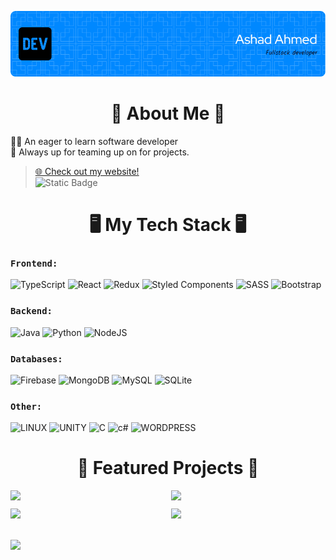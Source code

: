 ![Header](./github-header-ashad.png)

<h1 align="center">
📖 About Me 📖
</h1>

👨‍💻 An eager to learn software developer<br>
🤝 Always up for teaming up on for projects.<br>

>[🌐 Check out my website!](https://www.ashadahmed.com/)<br>
>![Static Badge](https://img.shields.io/badge/linkedin-Connect%20with%20me%20on%20LinkedIn-blue?logo=linkedin&labelColor=blue&color=grey&link=https%3A%2F%2Fwww.linkedin.com%2Fin%2Fashad-syed-muhammad-ahmed-b53254256%2F)



<h1 align="center">
🖥️ My Tech Stack 🖥️
</h1>

### **`Frontend:`**
![TypeScript](https://img.shields.io/badge/typescript-%23007ACC.svg?style=flat&logo=typescript&logoColor=white) 
![React](https://img.shields.io/badge/react-%2320232a.svg?style=flat&logo=react&logoColor=%2361DAFB) 
![Redux](https://img.shields.io/badge/redux-%23593d88.svg?style=flat&logo=redux&logoColor=white) 
![Styled Components](https://img.shields.io/badge/styled--components-DB7093?style=flat&logo=styled-components&logoColor=white) 
![SASS](https://img.shields.io/badge/SASS-hotpink.svg?style=flat&logo=SASS&logoColor=white)
![Bootstrap](https://img.shields.io/badge/bootstrap-%23563D7C.svg?style=flat&logo=bootstrap&logoColor=white)<br>


### **`Backend:`**
![Java](https://img.shields.io/badge/java-%23ED8B00.svg?style=flat&logo=java&logoColor=white) 
![Python](https://img.shields.io/badge/python-3670A0?style=flat&logo=python&logoColor=ffdd54) 
![NodeJS](https://img.shields.io/badge/node.js-6DA55F?style=flat&logo=node.js&logoColor=white)<br>


### **`Databases:`**
![Firebase](https://img.shields.io/badge/firebase-%23039BE5.svg?style=flat&logo=firebase) 
![MongoDB](https://img.shields.io/badge/MongoDB-%234ea94b.svg?style=flat&logo=mongodb&logoColor=white) 
![MySQL](https://img.shields.io/badge/mysql-%2300f.svg?style=flat&logo=mysql&logoColor=white) 
![SQLite](https://img.shields.io/badge/sqlite-%2307405e.svg?style=flat&logo=sqlite&logoColor=white)<br>


### **`Other:`**
![LINUX](https://img.shields.io/badge/Linux-FCC624?style=flat&logo=linux&logoColor=black)
![UNITY](https://img.shields.io/badge/Unity-%2320232a.svg?style=flat&logo=unity&logoColor=white) 
![C](https://img.shields.io/badge/c-%2300599C.svg?style=flat&logo=c&logoColor=white)
![c#](https://img.shields.io/badge/c%23-darkblue?logo=c%23)
![WORDPRESS](https://img.shields.io/badge/wordpress-blue?logo=wordpress)<br>

<h1 align="center">
💫 Featured Projects 💫
</h1>
  
  <div style="display: grid; grid-template-columns: repeat(2, 1fr); grid-gap: 10px; grid-auto-rows: 1fr">
      <a href="https://github.com/ashad767/zoom-clone">
        <img src="https://github-readme-stats.vercel.app/api/pin/?username=ashad767&repo=zoom-clone&title_color=ffffff&text_color=c9cacc&icon_color=4AB197&bg_color=005155"/>
      </a>
      <a href="https://github.com/ashad767/EcommerceApp">
        <img src="https://github-readme-stats.vercel.app/api/pin/?username=ashad767&repo=EcommerceApp&title_color=ffffff&text_color=c9cacc&icon_color=4AB197&bg_color=005155"/>
      </a>
      <a href="https://github.com/alighosn1/Paw-Tracer">
        <img src="https://github-readme-stats.vercel.app/api/pin/?username=alighosn1&repo=Paw-Tracer&title_color=ffffff&text_color=c9cacc&icon_color=4AB197&bg_color=005155"/>
      </a>
      <a href="https://github.com/ashad767/Leos-Quest-The-Healers-Heart">
        <img src="https://github-readme-stats.vercel.app/api/pin/?username=ashad767&repo=Leos-Quest-The-Healers-Heart&title_color=ffffff&text_color=c9cacc&icon_color=4AB197&bg_color=005155"/>
      </a>
  </div>
<br>
  
[![](https://visitcount.itsvg.in/api?id=ashad767&label=Profile%20Views&color=4&icon=0&pretty=false)](https://visitcount.itsvg.in)